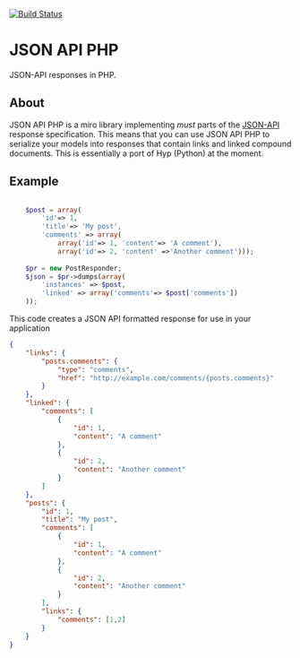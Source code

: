 [![Build Status](https://travis-ci.org/newsomc/json-api-php.svg)](https://travis-ci.org/newsomc/json-api-php)

JSON API PHP
===
JSON-API responses in PHP.


About
-----
JSON API PHP is a miro library implementing _must_ parts of the
[JSON-API](http://jsonapi.org) response specification. This means that
you can use JSON API PHP to serialize your models into responses that
contain links and linked compound documents. This is essentially a
port of Hyp (Python) at the moment. 


Example
------
```php

    $post = array(
        'id'=> 1,
        'title'=> 'My post',
        'comments' => array(
            array('id'=> 1, 'content'=> 'A comment'),
            array('id'=> 2, 'content' =>'Another comment')));
    
    $pr = new PostResponder;
    $json = $pr->dumps(array(
        'instances' => $post, 
        'linked' => array('comments'=> $post['comments'])
    ));
```

This code creates a JSON API formatted response for use in your
application

```json
{
    "links": {
        "posts.comments": {
            "type": "comments",
            "href": "http://example.com/comments/{posts.comments}"
        }
    },
    "linked": {
        "comments": [
            {
                "id": 1,
                "content": "A comment"
            },
            {
                "id": 2,
                "content": "Another comment"
            }
        ]
    },
    "posts": {
        "id": 1,
        "title": "My post",
        "comments": [
            {
                "id": 1,
                "content": "A comment"
            },
            {
                "id": 2,
                "content": "Another comment"
            }
        ],
        "links": {
            "comments": [1,2]
        }
    }
}
```
